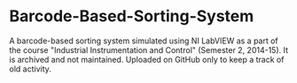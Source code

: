 # Barcode-Based-Sorting-System
A barcode-based sorting system simulated using NI LabVIEW as a part of the course "Industrial Instrumentation and Control" (Semester 2, 2014-15).
It is archived and not maintained. Uploaded on GitHub only to keep a track of old activity.
